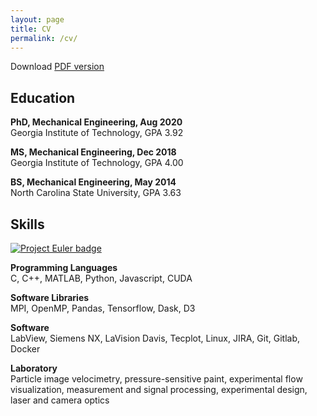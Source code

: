 ```yaml
---
layout: page
title: CV
permalink: /cv/
---
```


Download [PDF version](../cv_pdf)

## Education

**PhD, Mechanical Engineering, Aug 2020**  <br>
Georgia Institute of Technology, GPA 3.92

**MS, Mechanical Engineering, Dec 2018**  <br>
Georgia Institute of Technology, GPA 4.00

**BS, Mechanical Engineering, May 2014**  <br>
North Carolina State University, GPA 3.63

## Skills
[![Project Euler badge](https://projecteuler.net/profile/tjburrows.png)](https://projecteuler.net/)

**Programming Languages** <br>
C, C++, MATLAB, Python, Javascript, CUDA

**Software Libraries**<br>
MPI, OpenMP, Pandas, Tensorflow, Dask, D3

**Software** <br>
LabView, Siemens NX, LaVision Davis, Tecplot, Linux, JIRA, Git, Gitlab, Docker

**Laboratory** <br>
Particle image velocimetry, pressure-sensitive paint, experimental flow
visualization, measurement and signal processing, experimental design, laser and
camera optics
